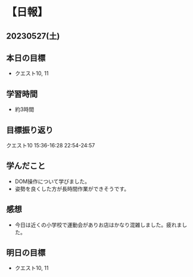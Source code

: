 # 【日報】
## 20230527(土)
## 本日の目標
- クエスト10, 11
## 学習時間
- 約3時間

## 目標振り返り
クエスト10 15:36-16:28 22:54-24:57

## 学んだこと
- DOM操作について学びました。
- 姿勢を良くした方が長時間作業ができそうです。

## 感想
- 今日は近くの小学校で運動会がありお店はかなり混雑しました。疲れました。

## 明日の目標
- クエスト10, 11


